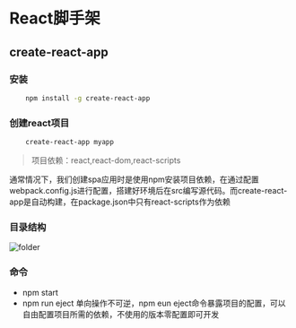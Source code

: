 # React脚手架

## create-react-app

### 安装

```bash
    npm install -g create-react-app
```

### 创建react项目

```bash
    create-react-app myapp
```

>项目依赖：react,react-dom,react-scripts

通常情况下，我们创建spa应用时是使用npm安装项目依赖，在通过配置webpack.config.js进行配置，搭建好环境后在src编写源代码。而create-react-app是自动构建，在package.json中只有react-scripts作为依赖

### 目录结构

![folder](./img/folder.png "Optional title")


### 命令
* npm start
* npm run eject
单向操作不可逆，npm eun eject命令暴露项目的配置，可以自由配置项目所需的依赖，不使用的版本零配置即可开发